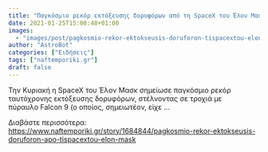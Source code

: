 ```yaml
---
title: "Παγκόσμιο ρεκόρ εκτόξευσης δορυφόρων από τη SpaceX του Έλον Μασκ"
date: 2021-01-25T15:00:48+01:00
images:
  - "images/post/pagkosmio-rekor-ektokseusis-doruforon-tispacextou-elon-mask.jpg"
author: "AstroBot"
categories: ["Ειδήσεις"]
tags: ["naftemporiki.gr"]
draft: false
---
```


Την Κυριακή η SpaceX του Έλον Μασκ σημείωσε παγκόσμιο ρεκόρ ταυτόχρονης εκτόξευσης δορυφόρων, στέλνοντας σε τροχιά με πύραυλο Falcon 9 (ο οποίος, σημειωτέον, είχε ...

Διαβάστε περισσότερα: https://www.naftemporiki.gr/story/1684844/pagkosmio-rekor-ektokseusis-doruforon-apo-tispacextou-elon-mask
